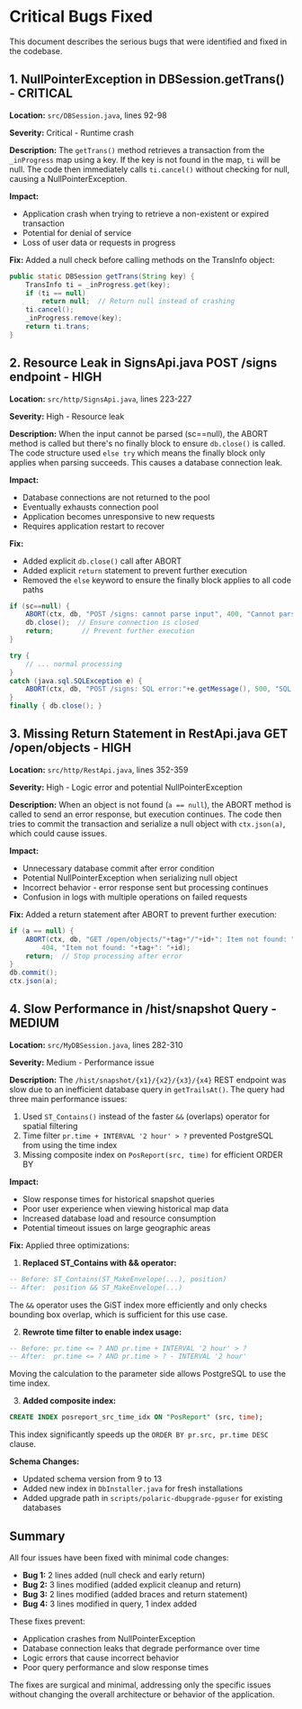 # Critical Bugs Fixed

This document describes the serious bugs that were identified and fixed in the codebase.

## 1. NullPointerException in DBSession.getTrans() - CRITICAL

**Location:** `src/DBSession.java`, lines 92-98

**Severity:** Critical - Runtime crash

**Description:**
The `getTrans()` method retrieves a transaction from the `_inProgress` map using a key. If the key is not found in the map, `ti` will be null. The code then immediately calls `ti.cancel()` without checking for null, causing a NullPointerException.

**Impact:**
- Application crash when trying to retrieve a non-existent or expired transaction
- Potential for denial of service
- Loss of user data or requests in progress

**Fix:**
Added a null check before calling methods on the TransInfo object:
```java
public static DBSession getTrans(String key) {
    TransInfo ti = _inProgress.get(key);
    if (ti == null)
        return null;  // Return null instead of crashing
    ti.cancel();
    _inProgress.remove(key);
    return ti.trans;
}
```

## 2. Resource Leak in SignsApi.java POST /signs endpoint - HIGH

**Location:** `src/http/SignsApi.java`, lines 223-227

**Severity:** High - Resource leak

**Description:**
When the input cannot be parsed (sc==null), the ABORT method is called but there's no finally block to ensure `db.close()` is called. The code structure used `else try` which means the finally block only applies when parsing succeeds. This causes a database connection leak.

**Impact:**
- Database connections are not returned to the pool
- Eventually exhausts connection pool
- Application becomes unresponsive to new requests
- Requires application restart to recover

**Fix:**
- Added explicit `db.close()` call after ABORT
- Added explicit `return` statement to prevent further execution
- Removed the `else` keyword to ensure the finally block applies to all code paths

```java
if (sc==null) {
    ABORT(ctx, db, "POST /signs: cannot parse input", 400, "Cannot parse input");
    db.close();  // Ensure connection is closed
    return;       // Prevent further execution
}

try {
    // ... normal processing
}
catch (java.sql.SQLException e) {
    ABORT(ctx, db, "POST /signs: SQL error:"+e.getMessage(), 500, "SQL error: "+e.getMessage());
}
finally { db.close(); }
```

## 3. Missing Return Statement in RestApi.java GET /open/objects - HIGH

**Location:** `src/http/RestApi.java`, lines 352-359

**Severity:** High - Logic error and potential NullPointerException

**Description:**
When an object is not found (`a == null`), the ABORT method is called to send an error response, but execution continues. The code then tries to commit the transaction and serialize a null object with `ctx.json(a)`, which could cause issues.

**Impact:**
- Unnecessary database commit after error condition
- Potential NullPointerException when serializing null object
- Incorrect behavior - error response sent but processing continues
- Confusion in logs with multiple operations on failed requests

**Fix:**
Added a return statement after ABORT to prevent further execution:

```java
if (a == null) {
    ABORT(ctx, db, "GET /open/objects/"+tag+"/"+id+": Item not found: ",
        404, "Item not found: "+tag+": "+id);
    return;  // Stop processing after error
}
db.commit();
ctx.json(a);
```

## 4. Slow Performance in /hist/snapshot Query - MEDIUM

**Location:** `src/MyDBSession.java`, lines 282-310

**Severity:** Medium - Performance issue

**Description:**
The `/hist/snapshot/{x1}/{x2}/{x3}/{x4}` REST endpoint was slow due to an inefficient database query in `getTrailsAt()`. The query had three main performance issues:

1. Used `ST_Contains()` instead of the faster `&&` (overlaps) operator for spatial filtering
2. Time filter `pr.time + INTERVAL '2 hour' > ?` prevented PostgreSQL from using the time index
3. Missing composite index on `PosReport(src, time)` for efficient ORDER BY

**Impact:**
- Slow response times for historical snapshot queries
- Poor user experience when viewing historical map data
- Increased database load and resource consumption
- Potential timeout issues on large geographic areas

**Fix:**
Applied three optimizations:

1. **Replaced ST_Contains with && operator:**
```sql
-- Before: ST_Contains(ST_MakeEnvelope(...), position)
-- After:  position && ST_MakeEnvelope(...)
```
The `&&` operator uses the GiST index more efficiently and only checks bounding box overlap, which is sufficient for this use case.

2. **Rewrote time filter to enable index usage:**
```sql
-- Before: pr.time <= ? AND pr.time + INTERVAL '2 hour' > ?
-- After:  pr.time <= ? AND pr.time > ? - INTERVAL '2 hour'
```
Moving the calculation to the parameter side allows PostgreSQL to use the time index.

3. **Added composite index:**
```sql
CREATE INDEX posreport_src_time_idx ON "PosReport" (src, time);
```
This index significantly speeds up the `ORDER BY pr.src, pr.time DESC` clause.

**Schema Changes:**
- Updated schema version from 9 to 13
- Added new index in `DbInstaller.java` for fresh installations
- Added upgrade path in `scripts/polaric-dbupgrade-pguser` for existing databases

## Summary

All four issues have been fixed with minimal code changes:
- **Bug 1:** 2 lines added (null check and early return)
- **Bug 2:** 3 lines modified (added explicit cleanup and return)
- **Bug 3:** 2 lines modified (added braces and return statement)
- **Bug 4:** 3 lines modified in query, 1 index added

These fixes prevent:
- Application crashes from NullPointerException
- Database connection leaks that degrade performance over time
- Logic errors that cause incorrect behavior
- Poor query performance and slow response times

The fixes are surgical and minimal, addressing only the specific issues without changing the overall architecture or behavior of the application.
